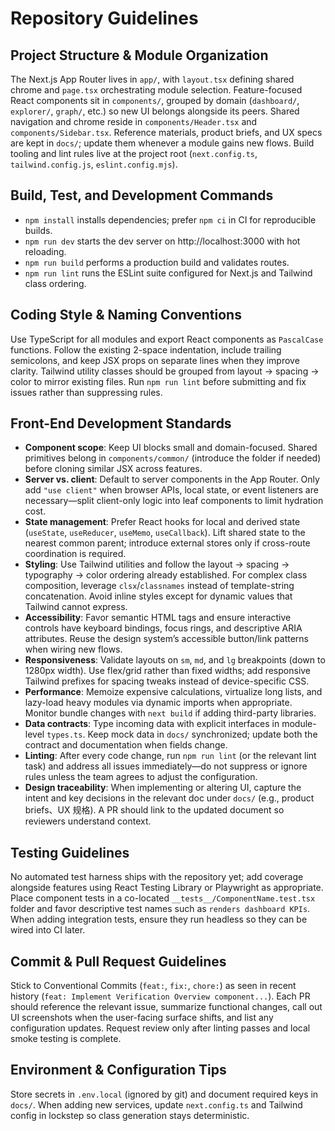 # Repository Guidelines

## Project Structure & Module Organization
The Next.js App Router lives in `app/`, with `layout.tsx` defining shared chrome and `page.tsx` orchestrating module selection. Feature-focused React components sit in `components/`, grouped by domain (`dashboard/`, `explorer/`, `graph/`, etc.) so new UI belongs alongside its peers. Shared navigation and chrome reside in `components/Header.tsx` and `components/Sidebar.tsx`. Reference materials, product briefs, and UX specs are kept in `docs/`; update them whenever a module gains new flows. Build tooling and lint rules live at the project root (`next.config.ts`, `tailwind.config.js`, `eslint.config.mjs`).

## Build, Test, and Development Commands
- `npm install` installs dependencies; prefer `npm ci` in CI for reproducible builds.
- `npm run dev` starts the dev server on http://localhost:3000 with hot reloading.
- `npm run build` performs a production build and validates routes.
- `npm run lint` runs the ESLint suite configured for Next.js and Tailwind class ordering.

## Coding Style & Naming Conventions
Use TypeScript for all modules and export React components as `PascalCase` functions. Follow the existing 2-space indentation, include trailing semicolons, and keep JSX props on separate lines when they improve clarity. Tailwind utility classes should be grouped from layout → spacing → color to mirror existing files. Run `npm run lint` before submitting and fix issues rather than suppressing rules.

## Front-End Development Standards
- **Component scope**: Keep UI blocks small and domain-focused. Shared primitives belong in `components/common/` (introduce the folder if needed) before cloning similar JSX across features.
- **Server vs. client**: Default to server components in the App Router. Only add `"use client"` when browser APIs, local state, or event listeners are necessary—split client-only logic into leaf components to limit hydration cost.
- **State management**: Prefer React hooks for local and derived state (`useState`, `useReducer`, `useMemo`, `useCallback`). Lift shared state to the nearest common parent; introduce external stores only if cross-route coordination is required.
- **Styling**: Use Tailwind utilities and follow the layout → spacing → typography → color ordering already established. For complex class composition, leverage `clsx`/`classnames` instead of template-string concatenation. Avoid inline styles except for dynamic values that Tailwind cannot express.
- **Accessibility**: Favor semantic HTML tags and ensure interactive controls have keyboard bindings, focus rings, and descriptive ARIA attributes. Reuse the design system’s accessible button/link patterns when wiring new flows.
- **Responsiveness**: Validate layouts on `sm`, `md`, and `lg` breakpoints (down to 1280px width). Use flex/grid rather than fixed widths; add responsive Tailwind prefixes for spacing tweaks instead of device-specific CSS.
- **Performance**: Memoize expensive calculations, virtualize long lists, and lazy-load heavy modules via dynamic imports when appropriate. Monitor bundle changes with `next build` if adding third-party libraries.
- **Data contracts**: Type incoming data with explicit interfaces in module-level `types.ts`. Keep mock data in `docs/` synchronized; update both the contract and documentation when fields change.
- **Linting**: After every code change, run `npm run lint` (or the relevant lint task) and address all issues immediately—do not suppress or ignore rules unless the team agrees to adjust the configuration.
- **Design traceability**: When implementing or altering UI, capture the intent and key decisions in the relevant doc under `docs/` (e.g., product briefs、UX 规格). A PR should link to the updated document so reviewers understand context.

## Testing Guidelines
No automated test harness ships with the repository yet; add coverage alongside features using React Testing Library or Playwright as appropriate. Place component tests in a co-located `__tests__/ComponentName.test.tsx` folder and favor descriptive test names such as `renders dashboard KPIs`. When adding integration tests, ensure they run headless so they can be wired into CI later.

## Commit & Pull Request Guidelines
Stick to Conventional Commits (`feat:`, `fix:`, `chore:`) as seen in recent history (`feat: Implement Verification Overview component...`). Each PR should reference the relevant issue, summarize functional changes, call out UI screenshots when the user-facing surface shifts, and list any configuration updates. Request review only after linting passes and local smoke testing is complete.

## Environment & Configuration Tips
Store secrets in `.env.local` (ignored by git) and document required keys in `docs/`. When adding new services, update `next.config.ts` and Tailwind config in lockstep so class generation stays deterministic.
